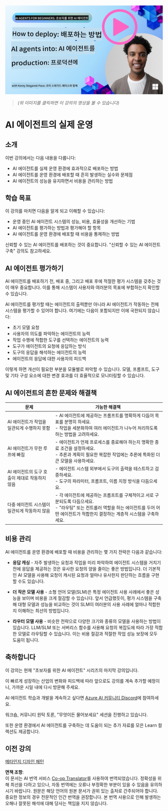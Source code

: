 <!--
CO_OP_TRANSLATOR_METADATA:
{
  "original_hash": "1ad5de6a6388d02c145a92dd04358bab",
  "translation_date": "2025-07-12T13:36:31+00:00",
  "source_file": "10-ai-agents-production/README.md",
  "language_code": "ko"
}
-->
[![AI Agents In Production](../../../translated_images/lesson-10-thumbnail.2b79a30773db093e0b4fb47aaa618069e0afb4745fad4836526cf51df87f9ac9.ko.png)](https://youtu.be/l4TP6IyJxmQ?si=IvCW3cbw0NJ2mUMV)

> _(위 이미지를 클릭하면 이 강의의 영상을 볼 수 있습니다)_
# AI 에이전트의 실제 운영

## 소개

이번 강의에서는 다음 내용을 다룹니다:

- AI 에이전트를 실제 운영 환경에 효과적으로 배포하는 방법
- AI 에이전트를 운영 환경에 배포할 때 흔히 발생하는 실수와 문제점
- AI 에이전트의 성능을 유지하면서 비용을 관리하는 방법

## 학습 목표

이 강의를 마치면 다음을 알게 되고 이해할 수 있습니다:

- 운영 중인 AI 에이전트 시스템의 성능, 비용, 효율성을 개선하는 기법
- AI 에이전트를 평가하는 방법과 평가해야 할 항목
- AI 에이전트를 운영 환경에 배포할 때 비용을 통제하는 방법

신뢰할 수 있는 AI 에이전트를 배포하는 것이 중요합니다. "신뢰할 수 있는 AI 에이전트 구축" 강의도 참고하세요.

## AI 에이전트 평가하기

AI 에이전트를 배포하기 전, 배포 중, 그리고 배포 후에 적절한 평가 시스템을 갖추는 것이 매우 중요합니다. 이를 통해 시스템이 사용자와 여러분의 목표에 부합하는지 확인할 수 있습니다.

AI 에이전트를 평가할 때는 에이전트의 출력뿐만 아니라 AI 에이전트가 작동하는 전체 시스템을 평가할 수 있어야 합니다. 여기에는 다음이 포함되지만 이에 국한되지 않습니다:

- 초기 모델 요청
- 사용자의 의도를 파악하는 에이전트의 능력
- 작업 수행에 적합한 도구를 선택하는 에이전트의 능력
- 도구가 에이전트의 요청에 응답하는 방식
- 도구의 응답을 해석하는 에이전트의 능력
- 에이전트의 응답에 대한 사용자의 피드백

이렇게 하면 개선이 필요한 부분을 모듈별로 파악할 수 있습니다. 모델, 프롬프트, 도구 및 기타 구성 요소에 대한 변경 효과를 더 효율적으로 모니터링할 수 있습니다.

## AI 에이전트의 흔한 문제와 해결책

| **문제**                                      | **가능한 해결책**                                                                                                                                                                                                         |
| ---------------------------------------------- | -------------------------------------------------------------------------------------------------------------------------------------------------------------------------------------------------------------------------- |
| AI 에이전트가 작업을 일관되게 수행하지 못함     | - AI 에이전트에 제공하는 프롬프트를 명확하게 다듬어 목표를 분명히 하세요.<br>- 작업을 세분화하여 여러 에이전트가 나누어 처리하도록 하는 방법을 고려하세요.                                                              |
| AI 에이전트가 무한 루프에 빠짐                 | - 에이전트가 언제 프로세스를 종료해야 하는지 명확한 종료 조건을 설정하세요.<br>- 추론과 계획이 필요한 복잡한 작업에는 추론에 특화된 더 큰 모델을 사용하세요.                                                             |
| AI 에이전트의 도구 호출이 제대로 작동하지 않음 | - 에이전트 시스템 외부에서 도구의 출력을 테스트하고 검증하세요.<br>- 도구의 파라미터, 프롬프트, 이름 지정 방식을 다듬으세요.                                                                                             |
| 다중 에이전트 시스템이 일관되게 작동하지 않음  | - 각 에이전트에 제공하는 프롬프트를 구체적이고 서로 구분되도록 다듬으세요.<br>- "라우팅" 또는 컨트롤러 역할을 하는 에이전트를 두어 어떤 에이전트가 적합한지 결정하는 계층적 시스템을 구축하세요.                         |

## 비용 관리

AI 에이전트를 운영 환경에 배포할 때 비용을 관리하는 몇 가지 전략은 다음과 같습니다:

- **응답 캐싱** - 자주 발생하는 요청과 작업을 미리 파악하여 에이전트 시스템을 거치기 전에 응답을 제공하는 것은 유사한 요청의 양을 줄이는 좋은 방법입니다. 더 기본적인 AI 모델을 사용해 요청이 캐시된 요청과 얼마나 유사한지 판단하는 흐름을 구현할 수도 있습니다.

- **더 작은 모델 사용** - 소형 언어 모델(SLM)은 특정 에이전트 사용 사례에서 좋은 성능을 보이며 비용을 크게 절감할 수 있습니다. 앞서 언급했듯이, 평가 시스템을 구축해 대형 모델과 성능을 비교하는 것이 SLM이 여러분의 사용 사례에 얼마나 적합한지 이해하는 최선의 방법입니다.

- **라우터 모델 사용** - 비슷한 전략으로 다양한 크기와 종류의 모델을 사용하는 방법이 있습니다. LLM/SLM 또는 서버리스 함수를 사용해 요청의 복잡도에 따라 가장 적합한 모델로 라우팅할 수 있습니다. 이는 비용 절감과 적절한 작업 성능 보장에 모두 도움이 됩니다.

## 축하합니다

이 강의는 현재 "초보자를 위한 AI 에이전트" 시리즈의 마지막 강의입니다.

이 빠르게 성장하는 산업의 변화와 피드백에 따라 앞으로도 강의를 계속 추가할 예정이니, 가까운 시일 내에 다시 방문해 주세요.

AI 에이전트 학습과 개발을 계속하고 싶다면 <a href="https://discord.gg/kzRShWzttr" target="_blank">Azure AI 커뮤니티 Discord</a>에 참여하세요.

워크숍, 커뮤니티 원탁 토론, "무엇이든 물어보세요" 세션을 진행하고 있습니다.

또한 운영 환경에서 AI 에이전트를 구축하는 데 도움이 되는 추가 자료를 모은 Learn 컬렉션도 제공합니다.

## 이전 강의

[메타인지 디자인 패턴](../09-metacognition/README.md)

**면책 조항**:  
이 문서는 AI 번역 서비스 [Co-op Translator](https://github.com/Azure/co-op-translator)를 사용하여 번역되었습니다. 정확성을 위해 최선을 다하고 있으나, 자동 번역에는 오류나 부정확한 부분이 있을 수 있음을 유의하시기 바랍니다. 원문은 해당 언어의 원본 문서가 권위 있는 출처로 간주되어야 합니다. 중요한 정보의 경우 전문적인 인간 번역을 권장합니다. 본 번역 사용으로 인해 발생하는 오해나 잘못된 해석에 대해 당사는 책임을 지지 않습니다.